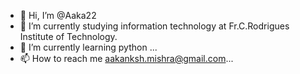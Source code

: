 - 👋 Hi, I’m @Aaka22
- 👀 I’m currently studying information technology at Fr.C.Rodrigues Institute of Technology.
- 🌱 I’m currently learning  python ...
- 📫 How to reach me  aakanksh.mishra@gmail.com...

<!---
Aaka22/Aaka22 is a ✨ special ✨ repository because its `README.md` (this file) appears on your GitHub profile.
You can click the Preview link to take a look at your changes.
--->
